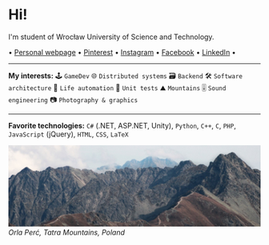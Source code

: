 # Hi!
I'm student of Wrocław University of Science and Technology.

 • [Personal webpage](https://goorkamateusz.github.io)
 • [Pinterest](https://pl.pinterest.com/goorkamateusz/_saved/)
 • [Instagram](https://www.instagram.com/goorkamateusz/)
 • [Facebook](https://www.facebook.com/goorkamateusz)
 • [LinkedIn](https://www.linkedin.com/in/goorkamateusz/)
 •

___
**My interests:**
🕹 `GameDev`
🌐 `Distributed systems`
🗃 `Backend`
🛠 `Software architecture`
🤖 `Life automation`
🧪 `Unit tests`
⛰ `Mountains`
🎚 `Sound engineering`
📷 `Photography & graphics`

___
**Favorite technologies:**
`C#` (.NET, ASP.NET, Unity),
`Python`,
`C++`,
`C`,
`PHP`,
`JavaScript` (jQuery),
`HTML`,
`CSS`,
`LaTeX`


![Photo of...](img/orla-perc-wide.jpg)
_Orla Perć, Tatra Mountains, Poland_
